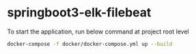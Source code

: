 # springboot3-elk-filebeat




To start the application, run below command at project root level
```bash
docker-compose -f docker/docker-compose.yml up --build
```
